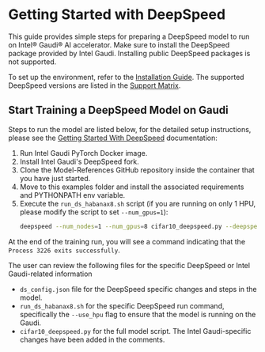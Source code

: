 # Getting Started with DeepSpeed
This guide provides simple steps for preparing a DeepSpeed model to run on Intel® Gaudi® AI accelerator. Make sure to install the DeepSpeed package provided by Intel Gaudi. Installing public DeepSpeed packages is not supported.

To set up the environment, refer to the [Installation Guide](https://docs.habana.ai/en/latest/Installation_Guide/index.html#gaudi-installation-guide). The supported DeepSpeed versions are listed in the [Support Matrix](https://docs.habana.ai/en/latest/Support_Matrix/Support_Matrix.html#support-matrix).

## Start Training a DeepSpeed Model on Gaudi
Steps to run the model are listed below, for the detailed setup instructions, please see the [Getting Started With DeepSpeed](https://docs.habana.ai/en/latest/PyTorch/DeepSpeed/Getting_Started_with_DeepSpeed/Getting_Started_with_DeepSpeed.html) documentation:
1. Run Intel Gaudi PyTorch Docker image.
2. Install Intel Gaudi's DeepSpeed fork.
3. Clone the Model-References GitHub repository inside the container that you have just started.
4. Move to this examples folder and install the associated requirements and PYTHONPATH env variable.
5. Execute the `run_ds_habanax8.sh` script (if you are running on only 1 HPU, please modify the script to set `--num_gpus=1`):
    ```bash
    deepspeed --num_nodes=1 --num_gpus=8 cifar10_deepspeed.py --deepspeed --deepspeed_config ds_config.json --use_hpu
    ```
At the end of the training run, you will see a command indicating that the `Process 3226 exits successfully`.

The user can review the following files for the specific DeepSpeed or Intel Gaudi-related information
* `ds_config.json` file for the DeepSpeed specific changes and steps in the model.
* `run_ds_habanax8.sh` for the specific DeepSpeed run command, specifically the `--use_hpu` flag to ensure that the model is running on the Gaudi.
* `cifar10_deepspeed.py` for the full model script. The Intel Gaudi-specific changes have been added in the comments.
